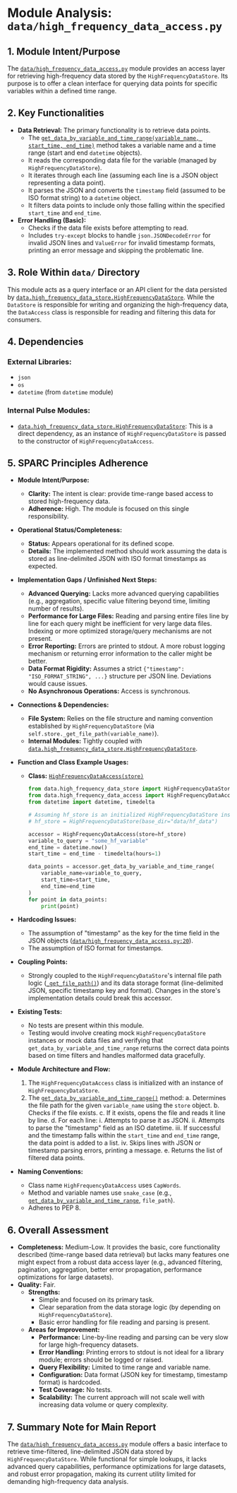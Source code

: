 # Module Analysis: `data/high_frequency_data_access.py`

## 1. Module Intent/Purpose

The [`data/high_frequency_data_access.py`](data/high_frequency_data_access.py:1) module provides an access layer for retrieving high-frequency data stored by the `HighFrequencyDataStore`. Its purpose is to offer a clean interface for querying data points for specific variables within a defined time range.

## 2. Key Functionalities

*   **Data Retrieval:** The primary functionality is to retrieve data points.
    *   The [`get_data_by_variable_and_time_range(variable_name, start_time, end_time)`](data/high_frequency_data_access.py:10) method takes a variable name and a time range (start and end `datetime` objects).
    *   It reads the corresponding data file for the variable (managed by `HighFrequencyDataStore`).
    *   It iterates through each line (assuming each line is a JSON object representing a data point).
    *   It parses the JSON and converts the `timestamp` field (assumed to be ISO format string) to a `datetime` object.
    *   It filters data points to include only those falling within the specified `start_time` and `end_time`.
*   **Error Handling (Basic):**
    *   Checks if the data file exists before attempting to read.
    *   Includes `try-except` blocks to handle `json.JSONDecodeError` for invalid JSON lines and `ValueError` for invalid timestamp formats, printing an error message and skipping the problematic line.

## 3. Role Within `data/` Directory

This module acts as a query interface or an API client for the data persisted by [`data.high_frequency_data_store.HighFrequencyDataStore`](data/high_frequency_data_store.py:0). While the `DataStore` is responsible for writing and organizing the high-frequency data, the `DataAccess` class is responsible for reading and filtering this data for consumers.

## 4. Dependencies

### External Libraries:
*   `json`
*   `os`
*   `datetime` (from `datetime` module)

### Internal Pulse Modules:
*   [`data.high_frequency_data_store.HighFrequencyDataStore`](data/high_frequency_data_store.py:4): This is a direct dependency, as an instance of `HighFrequencyDataStore` is passed to the constructor of `HighFrequencyDataAccess`.

## 5. SPARC Principles Adherence

*   **Module Intent/Purpose:**
    *   **Clarity:** The intent is clear: provide time-range based access to stored high-frequency data.
    *   **Adherence:** High. The module is focused on this single responsibility.

*   **Operational Status/Completeness:**
    *   **Status:** Appears operational for its defined scope.
    *   **Details:** The implemented method should work assuming the data is stored as line-delimited JSON with ISO format timestamps as expected.

*   **Implementation Gaps / Unfinished Next Steps:**
    *   **Advanced Querying:** Lacks more advanced querying capabilities (e.g., aggregation, specific value filtering beyond time, limiting number of results).
    *   **Performance for Large Files:** Reading and parsing entire files line by line for each query might be inefficient for very large data files. Indexing or more optimized storage/query mechanisms are not present.
    *   **Error Reporting:** Errors are printed to stdout. A more robust logging mechanism or returning error information to the caller might be better.
    *   **Data Format Rigidity:** Assumes a strict `{"timestamp": "ISO_FORMAT_STRING", ...}` structure per JSON line. Deviations would cause issues.
    *   **No Asynchronous Operations:** Access is synchronous.

*   **Connections & Dependencies:**
    *   **File System:** Relies on the file structure and naming convention established by `HighFrequencyDataStore` (via `self.store._get_file_path(variable_name)`).
    *   **Internal Modules:** Tightly coupled with [`data.high_frequency_data_store.HighFrequencyDataStore`](data/high_frequency_data_store.py:4).

*   **Function and Class Example Usages:**
    *   **Class:** [`HighFrequencyDataAccess(store)`](data/high_frequency_data_access.py:6)
        ```python
        from data.high_frequency_data_store import HighFrequencyDataStore
        from data.high_frequency_data_access import HighFrequencyDataAccess
        from datetime import datetime, timedelta

        # Assuming hf_store is an initialized HighFrequencyDataStore instance
        # hf_store = HighFrequencyDataStore(base_dir="data/hf_data")

        accessor = HighFrequencyDataAccess(store=hf_store)
        variable_to_query = "some_hf_variable"
        end_time = datetime.now()
        start_time = end_time - timedelta(hours=1)

        data_points = accessor.get_data_by_variable_and_time_range(
            variable_name=variable_to_query,
            start_time=start_time,
            end_time=end_time
        )
        for point in data_points:
            print(point)
        ```

*   **Hardcoding Issues:**
    *   The assumption of "timestamp" as the key for the time field in the JSON objects ([`data/high_frequency_data_access.py:20`](data/high_frequency_data_access.py:20)).
    *   The assumption of ISO format for timestamps.

*   **Coupling Points:**
    *   Strongly coupled to the `HighFrequencyDataStore`'s internal file path logic ([`_get_file_path()`](data/high_frequency_data_store.py:0)) and its data storage format (line-delimited JSON, specific timestamp key and format). Changes in the store's implementation details could break this accessor.

*   **Existing Tests:**
    *   No tests are present within this module.
    *   Testing would involve creating mock `HighFrequencyDataStore` instances or mock data files and verifying that `get_data_by_variable_and_time_range` returns the correct data points based on time filters and handles malformed data gracefully.

*   **Module Architecture and Flow:**
    1.  The `HighFrequencyDataAccess` class is initialized with an instance of `HighFrequencyDataStore`.
    2.  The [`get_data_by_variable_and_time_range()`](data/high_frequency_data_access.py:10) method:
        a.  Determines the file path for the given `variable_name` using the `store` object.
        b.  Checks if the file exists.
        c.  If it exists, opens the file and reads it line by line.
        d.  For each line:
            i.  Attempts to parse it as JSON.
            ii. Attempts to parse the "timestamp" field as an ISO datetime.
            iii. If successful and the timestamp falls within the `start_time` and `end_time` range, the data point is added to a list.
            iv. Skips lines with JSON or timestamp parsing errors, printing a message.
        e.  Returns the list of filtered data points.

*   **Naming Conventions:**
    *   Class name `HighFrequencyDataAccess` uses `CapWords`.
    *   Method and variable names use `snake_case` (e.g., [`get_data_by_variable_and_time_range`](data/high_frequency_data_access.py:10), `file_path`).
    *   Adheres to PEP 8.

## 6. Overall Assessment

*   **Completeness:** Medium-Low. It provides the basic, core functionality described (time-range based data retrieval) but lacks many features one might expect from a robust data access layer (e.g., advanced filtering, pagination, aggregation, better error propagation, performance optimizations for large datasets).
*   **Quality:** Fair.
    *   **Strengths:**
        *   Simple and focused on its primary task.
        *   Clear separation from the data storage logic (by depending on `HighFrequencyDataStore`).
        *   Basic error handling for file reading and parsing is present.
    *   **Areas for Improvement:**
        *   **Performance:** Line-by-line reading and parsing can be very slow for large high-frequency datasets.
        *   **Error Handling:** Printing errors to stdout is not ideal for a library module; errors should be logged or raised.
        *   **Query Flexibility:** Limited to time range and variable name.
        *   **Configuration:** Data format (JSON key for timestamp, timestamp format) is hardcoded.
        *   **Test Coverage:** No tests.
        *   **Scalability:** The current approach will not scale well with increasing data volume or query complexity.

## 7. Summary Note for Main Report

The [`data/high_frequency_data_access.py`](data/high_frequency_data_access.py:1) module offers a basic interface to retrieve time-filtered, line-delimited JSON data stored by `HighFrequencyDataStore`. While functional for simple lookups, it lacks advanced query capabilities, performance optimizations for large datasets, and robust error propagation, making its current utility limited for demanding high-frequency data analysis.